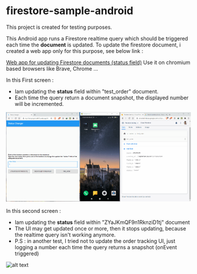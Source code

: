 # firestore-sample-android

This project is created for testing purposes.

This Android app runs a Firestore realtime query which should be triggered each time the **document** is updated.
To update the firestore document, i created a web app only for this purpose, see below link :

[Web app for updating Firestore documents (status field)](https://my-first-project-d447c.web.app)
Use it on chromium based browsers like Brave, Chrome ...

In this First screen : 
  * Iam updating the **status** field within "test_order" document.
  * Each time the query return a document snapshot, the displayed number will be incremented.

![alt text](https://raw.githubusercontent.com/MahmoudiOussama/firestore-sample/master/images/Firestore-sample1.gif)

In this second screen : 
  * Iam updating the **status** field within "ZYaJKmQF9n1RknziD1tj" document
  * The UI may get updated once or more, then it stops updating, because the realtime query isn't working anymore.
  * P.S : in another test, I tried not to update the order tracking UI, just logging a number each time the query returns a snapshot (onEvent triggered)
  
![alt text](https://raw.githubusercontent.com/MahmoudiOussama/firestore-sample/master/images/Firestore-sample2.gif)
